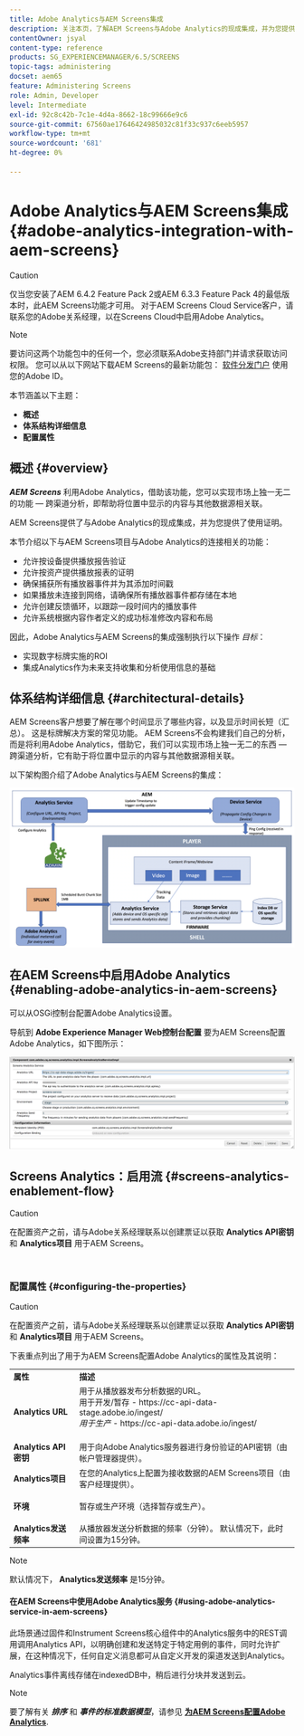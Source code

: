 ```yaml
---
title: Adobe Analytics与AEM Screens集成
description: 关注本页，了解AEM Screens与Adobe Analytics的现成集成，并为您提供播放证明。
contentOwner: jsyal
content-type: reference
products: SG_EXPERIENCEMANAGER/6.5/SCREENS
topic-tags: administering
docset: aem65
feature: Administering Screens
role: Admin, Developer
level: Intermediate
exl-id: 92c8c42b-7c1e-4d4a-8662-18c99666e9c6
source-git-commit: 67560ae17646424985032c81f33c937c6eeb5957
workflow-type: tm+mt
source-wordcount: '681'
ht-degree: 0%

---
```


# Adobe Analytics与AEM Screens集成 {#adobe-analytics-integration-with-aem-screens}

>[!CAUTION]
>
>仅当您安装了AEM 6.4.2 Feature Pack 2或AEM 6.3.3 Feature Pack 4的最低版本时，此AEM Screens功能才可用。 对于AEM Screens Cloud Service客户，请联系您的Adobe关系经理，以在Screens Cloud中启用Adobe Analytics。

>[!NOTE]
>
>要访问这两个功能包中的任何一个，您必须联系Adobe支持部门并请求获取访问权限。 您可以从以下网站下载AEM Screens的最新功能包： [软件分发门户](https://experience.adobe.com/#/downloads/content/software-distribution/en/aem.html) 使用您的Adobe ID。

本节涵盖以下主题：

* **概述**
* **体系结构详细信息**
* **配置属性**

## 概述 {#overview}

***AEM Screens*** 利用Adobe Analytics，借助该功能，您可以实现市场上独一无二的功能 — 跨渠道分析，即帮助将位置中显示的内容与其他数据源相关联。

AEM Screens提供了与Adobe Analytics的现成集成，并为您提供了使用证明。

本节介绍以下与AEM Screens项目与Adobe Analytics的连接相关的功能：

* 允许按设备提供播放报告验证
* 允许按资产提供播放报表的证明
* 确保捕获所有播放器事件并为其添加时间戳
* 如果播放未连接到网络，请确保所有播放器事件都存储在本地
* 允许创建反馈循环，以跟踪一段时间内的播放事件
* 允许系统根据内容作者定义的成功标准修改内容和布局

因此，Adobe Analytics与AEM Screens的集成强制执行以下操作 *目标*：

* 实现数字标牌实施的ROI
* 集成Analytics作为未来支持收集和分析使用信息的基础

## 体系结构详细信息 {#architectural-details}

AEM Screens客户想要了解在哪个时间显示了哪些内容，以及显示时间长短（汇总）。 这是标牌解决方案的常见功能。 AEM Screens不会构建我们自己的分析，而是将利用Adobe Analytics，借助它，我们可以实现市场上独一无二的东西 — 跨渠道分析，它有助于将位置中显示的内容与其他数据源相关联。

以下架构图介绍了Adobe Analytics与AEM Screens的集成：

![screen_shot_2018-09-12at85611am](assets/screen_shot_2018-09-12at85611am.png)

## 在AEM Screens中启用Adobe Analytics {#enabling-adobe-analytics-in-aem-screens}

可以从OSGi控制台配置Adobe Analytics设置。

导航到 **Adobe Experience Manager Web控制台配置** 要为AEM Screens配置Adobe Analytics，如下图所示：

![screen_shot_2018-09-04at25550pm](assets/screen_shot_2018-09-04at25550pm.png)

## Screens Analytics：启用流 {#screens-analytics-enablement-flow}

>[!CAUTION]
>
>在配置资产之前，请与Adobe关系经理联系以创建票证以获取 **Analytics API密钥** 和 **Analytics项目** 用于AEM Screens。

![]()

### 配置属性 {#configuring-the-properties}

>[!CAUTION]
>
>在配置资产之前，请与Adobe关系经理联系以创建票证以获取 **Analytics API密钥** 和 **Analytics项目** 用于AEM Screens。

下表重点列出了用于为AEM Screens配置Adobe Analytics的属性及其说明：

<table>
 <tbody>
  <tr>
   <td><strong>属性</strong></td>
   <td><strong>描述</strong></td>
  </tr>
  <tr>
   <td><strong>Analytics URL</strong></td>
   <td>用于从播放器发布分析数据的URL。 <br>
   用于开发/暂存</em> - https://cc-api-data-stage.adobe.io/ingest/<br /> <em>用于生产</em> - https://cc-api-data.adobe.io/ingest/<br /> <br /></td>
  </tr>
  <tr>
   <td><strong>Analytics API密钥</strong></td>
   <td>用于向Adobe Analytics服务器进行身份验证的API密钥（由帐户管理器提供）。</td>
  </tr>
  <tr>
   <td><strong>Analytics项目</strong></td>
   <td>在您的Analytics上配置为接收数据的AEM Screens项目（由客户经理提供）。</td>
  </tr>
  <tr>
   <td><strong>环境</strong></td>
   <td><p>暂存或生产环境（选择暂存或生产）。</p></td>
  </tr>
  <tr>
   <td><strong>Analytics发送频率</strong></td>
   <td>从播放器发送分析数据的频率（分钟）。 默认情况下，此时间设置为15分钟。</td>
  </tr>
 </tbody>
</table>

>[!NOTE]
>
>默认情况下， **Analytics发送频率** 是15分钟。

#### 在AEM Screens中使用Adobe Analytics服务 {#using-adobe-analytics-service-in-aem-screens}

此场景通过固件和Instrument Screens核心组件中的Analytics服务中的REST调用调用Analytics API，以明确创建和发送特定于特定用例的事件，同时允许扩展，在这种情况下，任何自定义消息都可从自定义开发的渠道发送到Analytics。

Analytics事件离线存储在indexedDB中，稍后进行分块并发送到云。

>[!NOTE]
>
>要了解有关 ***排序*** 和 ***事件的标准数据模型***，请参见 **[为AEM Screens配置Adobe Analytics](configuring-adobe-analytics-aem-screens.md)**.
